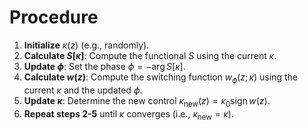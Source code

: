 # Procedure
1.  **Initialize** $\kappa(z)$ (e.g., randomly).
2.  **Calculate $S[\kappa]$**: Compute the functional $S$ using the current $\kappa$.
3.  **Update $\phi$**: Set the phase $\phi = -\arg S[\kappa]$.
4.  **Calculate $w(z)$**: Compute the switching function $w_{\phi}(z;\kappa)$ using the current $\kappa$ and the updated $\phi$.
5.  **Update $\kappa$**: Determine the new control $\kappa_{\text{new}}(z) = \kappa_0 \operatorname{sign} w(z)$.
6.  **Repeat steps 2-5** until $\kappa$ converges (i.e., $\kappa_{\text{new}} = \kappa$).
